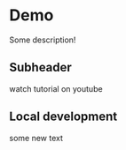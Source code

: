 # Demo

Some description!

## Subheader

watch tutorial on youtube

## Local development

some new text
